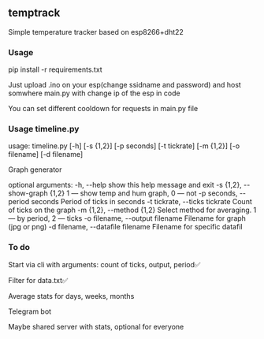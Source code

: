 ## temptrack

Simple temperature tracker based on esp8266+dht22


### Usage
pip install -r requirements.txt

Just upload .ino on your esp(change ssidname and password) and host somwhere main.py with change ip of the esp in code

You can set different cooldown for requests in main.py file

### Usage timeline.py

usage: timeline.py [-h] [-s {1,2}] [-p seconds] [-t tickrate] [-m {1,2}] [-o filename] [-d filename]

Graph generator

optional arguments:
  -h, --help            show this help message and exit
  -s {1,2}, --show-graph {1,2}
                        1 — show temp and hum graph, 0 — not
  -p seconds, --period seconds
                        Period of ticks in seconds
  -t tickrate, --ticks tickrate
                        Count of ticks on the graph
  -m {1,2}, --method {1,2}
                        Select method for averaging. 1 — by period, 2 — ticks
  -o filename, --output filename
                        Filename for graph (jpg or png)
  -d filename, --datafile filename
                        Filename for specific datafil

### To do

Start via cli with arguments: count of ticks, output, period✅

Filter for data.txt✅

Average stats for days, weeks, months

Telegram bot

Maybe shared server with stats, optional for everyone
